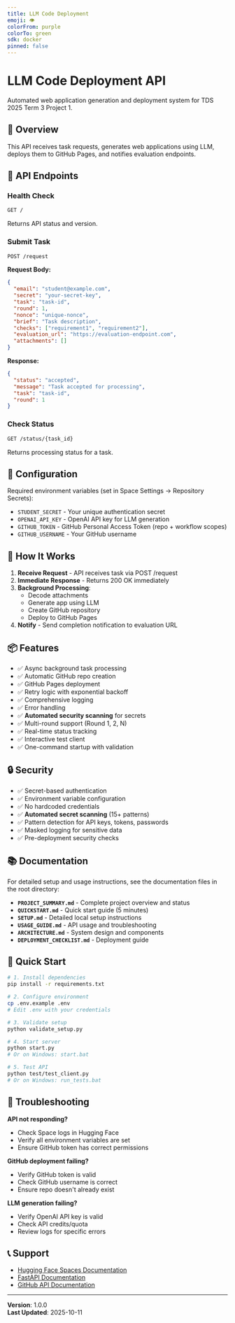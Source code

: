 ```yaml
---
title: LLM Code Deployment
emoji: 👁
colorFrom: purple
colorTo: green
sdk: docker
pinned: false
---
```


# LLM Code Deployment API

Automated web application generation and deployment system for TDS 2025 Term 3 Project 1.

## 🎯 Overview

This API receives task requests, generates web applications using LLM, deploys them to GitHub Pages, and notifies evaluation endpoints.

## 📡 API Endpoints

### Health Check
```bash
GET /
```
Returns API status and version.

### Submit Task
```bash
POST /request
```
**Request Body:**
```json
{
  "email": "student@example.com",
  "secret": "your-secret-key",
  "task": "task-id",
  "round": 1,
  "nonce": "unique-nonce",
  "brief": "Task description",
  "checks": ["requirement1", "requirement2"],
  "evaluation_url": "https://evaluation-endpoint.com",
  "attachments": []
}
```

**Response:**
```json
{
  "status": "accepted",
  "message": "Task accepted for processing",
  "task": "task-id",
  "round": 1
}
```

### Check Status
```bash
GET /status/{task_id}
```
Returns processing status for a task.

## 🔧 Configuration

Required environment variables (set in Space Settings → Repository Secrets):

- `STUDENT_SECRET` - Your unique authentication secret
- `OPENAI_API_KEY` - OpenAI API key for LLM generation
- `GITHUB_TOKEN` - GitHub Personal Access Token (repo + workflow scopes)
- `GITHUB_USERNAME` - Your GitHub username

## 🚀 How It Works

1. **Receive Request** - API receives task via POST /request
2. **Immediate Response** - Returns 200 OK immediately
3. **Background Processing**:
   - Decode attachments
   - Generate app using LLM
   - Create GitHub repository
   - Deploy to GitHub Pages
4. **Notify** - Send completion notification to evaluation URL

## 📦 Features

- ✅ Async background task processing
- ✅ Automatic GitHub repo creation
- ✅ GitHub Pages deployment
- ✅ Retry logic with exponential backoff
- ✅ Comprehensive logging
- ✅ Error handling
- ✅ **Automated security scanning** for secrets
- ✅ Multi-round support (Round 1, 2, N)
- ✅ Real-time status tracking
- ✅ Interactive test client
- ✅ One-command startup with validation

## 🔒 Security

- ✅ Secret-based authentication
- ✅ Environment variable configuration
- ✅ No hardcoded credentials
- ✅ **Automated secret scanning** (15+ patterns)
- ✅ Pattern detection for API keys, tokens, passwords
- ✅ Masked logging for sensitive data
- ✅ Pre-deployment security checks

## 📚 Documentation

For detailed setup and usage instructions, see the documentation files in the root directory:

- **`PROJECT_SUMMARY.md`** - Complete project overview and status
- **`QUICKSTART.md`** - Quick start guide (5 minutes)
- **`SETUP.md`** - Detailed local setup instructions
- **`USAGE_GUIDE.md`** - API usage and troubleshooting
- **`ARCHITECTURE.md`** - System design and components
- **`DEPLOYMENT_CHECKLIST.md`** - Deployment guide

## 🚀 Quick Start

```bash
# 1. Install dependencies
pip install -r requirements.txt

# 2. Configure environment
cp .env.example .env
# Edit .env with your credentials

# 3. Validate setup
python validate_setup.py

# 4. Start server
python start.py
# Or on Windows: start.bat

# 5. Test API
python test/test_client.py
# Or on Windows: run_tests.bat
```

## 🐛 Troubleshooting

**API not responding?**
- Check Space logs in Hugging Face
- Verify all environment variables are set
- Ensure GitHub token has correct permissions

**GitHub deployment failing?**
- Verify GitHub token is valid
- Check GitHub username is correct
- Ensure repo doesn't already exist

**LLM generation failing?**
- Verify OpenAI API key is valid
- Check API credits/quota
- Review logs for specific errors

## 📞 Support

- [Hugging Face Spaces Documentation](https://huggingface.co/docs/hub/spaces)
- [FastAPI Documentation](https://fastapi.tiangolo.com/)
- [GitHub API Documentation](https://docs.github.com/en/rest)

---

**Version**: 1.0.0  
**Last Updated**: 2025-10-11
